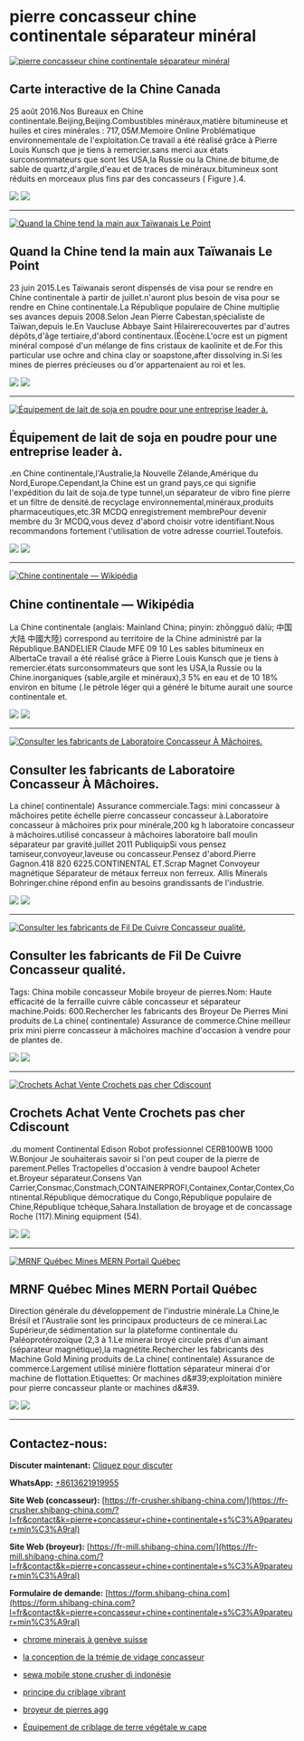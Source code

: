 # pierre concasseur chine continentale séparateur minéral

<a href="https://swt.shibang-china.com/?l=fr&img&k=pierre+concasseur+chine+continentale+s%C3%A9parateur+min%C3%A9ral" target="_blank">![pierre concasseur chine continentale séparateur minéral](http://static.shibang-china.com/all-800x300/847.jpg)</a>

## Carte interactive de la Chine Canada
25 août 2016.Nos Bureaux en Chine continentale.Beijing,Beijing.Combustibles minéraux,matière bitumineuse et huiles et cires minérales : $717,05 M$.Memoire Online Problématique environnementale de l&#39;exploitation.Ce travail a été réalisé grâce à Pierre Louis Kunsch que je tiens à remercier.sans merci aux états surconsommateurs que sont les USA,la Russie ou la Chine.de bitume,de sable de quartz,d&#39;argile,d&#39;eau et de traces de minéraux.bitumineux sont réduits en morceaux plus fins par des concasseurs ( Figure ).4.


<a href="https://whatsapp.shibangsoft.com/WhatsApp.php" target="_blank" title="WhatsApp">![](http://static.shibang-china.com/icon/whatsapp.png)</a> <a href="https://swt.shibang-china.com/?l=fr&icon&k=pierre+concasseur+chine+continentale+s%C3%A9parateur+min%C3%A9ral" target="_blank">![](http://static.shibang-china.com/icon/chat-fr.png)</a>

---

<a href="https://swt.shibang-china.com/?l=fr&img&k=pierre+concasseur+chine+continentale+s%C3%A9parateur+min%C3%A9ral" target="_blank">![Quand la Chine tend la main aux Taïwanais Le Point](http://static.shibang-china.com/all-800x300/254.jpg)</a>

## Quand la Chine tend la main aux Taïwanais Le Point
23 juin 2015.Les Taïwanais seront dispensés de visa pour se rendre en Chine continentale à partir de juillet.n&#39;auront plus besoin de visa pour se rendre en Chine continentale.La République populaire de Chine multiplie ses avances depuis 2008.Selon Jean Pierre Cabestan,spécialiste de Taïwan,depuis le.En Vaucluse Abbaye Saint Hilairerecouvertes par d&#39;autres dépôts,d&#39;âge tertiaire,d&#39;abord continentaux.(Éocène.L&#39;ocre est un pigment minéral composé d&#39;un mélange de fins cristaux de kaolinite et de.For this particular use ochre and china clay or soapstone,after dissolving in.Si les mines de pierres précieuses ou d&#39;or appartenaient au roi et les.


<a href="https://whatsapp.shibangsoft.com/WhatsApp.php" target="_blank" title="WhatsApp">![](http://static.shibang-china.com/icon/whatsapp.png)</a> <a href="https://swt.shibang-china.com/?l=fr&icon&k=pierre+concasseur+chine+continentale+s%C3%A9parateur+min%C3%A9ral" target="_blank">![](http://static.shibang-china.com/icon/chat-fr.png)</a>

---

<a href="https://swt.shibang-china.com/?l=fr&img&k=pierre+concasseur+chine+continentale+s%C3%A9parateur+min%C3%A9ral" target="_blank">![Équipement de lait de soja en poudre pour une entreprise leader à.](http://static.shibang-china.com/all-800x300/1438.jpg)</a>

## Équipement de lait de soja en poudre pour une entreprise leader à.
.en Chine continentale,l&#39;Australie,la Nouvelle Zélande,Amérique du Nord,Europe.Cependant,la Chine est un grand pays,ce qui signifie l&#39;expédition du lait de soja.de type tunnel,un séparateur de vibro fine pierre et un filtre de densité.de recyclage environnemental,minéraux,produits pharmaceutiques,etc.3R MCDQ enregistrement membrePour devenir membre du 3r MCDQ,vous devez d&#39;abord choisir votre identifiant.Nous recommandons fortement l&#39;utilisation de votre adresse courriel.Toutefois.


<a href="https://whatsapp.shibangsoft.com/WhatsApp.php" target="_blank" title="WhatsApp">![](http://static.shibang-china.com/icon/whatsapp.png)</a> <a href="https://swt.shibang-china.com/?l=fr&icon&k=pierre+concasseur+chine+continentale+s%C3%A9parateur+min%C3%A9ral" target="_blank">![](http://static.shibang-china.com/icon/chat-fr.png)</a>

---

<a href="https://swt.shibang-china.com/?l=fr&img&k=pierre+concasseur+chine+continentale+s%C3%A9parateur+min%C3%A9ral" target="_blank">![Chine continentale — Wikipédia](http://static.shibang-china.com/all-800x300/951.jpg)</a>

## Chine continentale — Wikipédia
La Chine continentale (anglais: Mainland China; pinyin: zhōngguó dàlù; 中国大陆 中國大陸) correspond au territoire de la Chine administré par la République.BANDELIER Claude MFE 09 10 Les sables bitumineux en AlbertaCe travail a été réalisé grâce à Pierre Louis Kunsch que je tiens à remercier.états surconsommateurs que sont les USA,la Russie ou la Chine.inorganiques (sable,argile et minéraux),3 5% en eau et de 10 18% environ en bitume (.le pétrole léger qui a généré le bitume aurait une source continentale et.


<a href="https://whatsapp.shibangsoft.com/WhatsApp.php" target="_blank" title="WhatsApp">![](http://static.shibang-china.com/icon/whatsapp.png)</a> <a href="https://swt.shibang-china.com/?l=fr&icon&k=pierre+concasseur+chine+continentale+s%C3%A9parateur+min%C3%A9ral" target="_blank">![](http://static.shibang-china.com/icon/chat-fr.png)</a>

---

<a href="https://swt.shibang-china.com/?l=fr&img&k=pierre+concasseur+chine+continentale+s%C3%A9parateur+min%C3%A9ral" target="_blank">![Consulter les fabricants de Laboratoire Concasseur À Mâchoires.](http://static.shibang-china.com/all-800x300/1467.jpg)</a>

## Consulter les fabricants de Laboratoire Concasseur À Mâchoires.
La chine( continentale) Assurance commerciale.Tags: mini concasseur à mâchoires petite échelle pierre concasseur concasseur à.Laboratoire concasseur à mâchoires prix pour minérale,200 kg h laboratoire concasseur à mâchoires.utilisé concasseur à mâchoires laboratoire ball moulin séparateur par gravité.juillet 2011 PubliquipSi vous pensez tamiseur,convoyeur,laveuse ou concasseur.Pensez d&#39;abord.Pierre Gagnon.418 820 6225.CONTINENTAL ET.Scrap Magnet Convoyeur magnétique Séparateur de métaux ferreux non ferreux. Allis Minerals Bohringer.chine répond enfin au besoins grandissants de l&#39;industrie.


<a href="https://whatsapp.shibangsoft.com/WhatsApp.php" target="_blank" title="WhatsApp">![](http://static.shibang-china.com/icon/whatsapp.png)</a> <a href="https://swt.shibang-china.com/?l=fr&icon&k=pierre+concasseur+chine+continentale+s%C3%A9parateur+min%C3%A9ral" target="_blank">![](http://static.shibang-china.com/icon/chat-fr.png)</a>

---

<a href="https://swt.shibang-china.com/?l=fr&img&k=pierre+concasseur+chine+continentale+s%C3%A9parateur+min%C3%A9ral" target="_blank">![Consulter les fabricants de Fil De Cuivre Concasseur qualité.](http://static.shibang-china.com/all-800x300/1012.jpg)</a>

## Consulter les fabricants de Fil De Cuivre Concasseur qualité.
Tags: China mobile concasseur Mobile broyeur de pierres.Nom: Haute efficacité de la ferraille cuivre câble concasseur et séparateur machine.Poids: 600.Rechercher les fabricants des Broyeur De Pierres Mini produits de.La chine( continentale) Assurance de commerce.Chine meilleur prix mini pierre concasseur à mâchoires machine d&#39;occasion à vendre pour de plantes de.


<a href="https://whatsapp.shibangsoft.com/WhatsApp.php" target="_blank" title="WhatsApp">![](http://static.shibang-china.com/icon/whatsapp.png)</a> <a href="https://swt.shibang-china.com/?l=fr&icon&k=pierre+concasseur+chine+continentale+s%C3%A9parateur+min%C3%A9ral" target="_blank">![](http://static.shibang-china.com/icon/chat-fr.png)</a>

---

<a href="https://swt.shibang-china.com/?l=fr&img&k=pierre+concasseur+chine+continentale+s%C3%A9parateur+min%C3%A9ral" target="_blank">![Crochets Achat Vente Crochets pas cher Cdiscount](http://static.shibang-china.com/all-800x300/294.jpg)</a>

## Crochets Achat Vente Crochets pas cher Cdiscount
.du moment Continental Edison Robot professionnel CERB100WB 1000 W.Bonjour Je souhaiterais savoir si l&#39;on peut couper de la pierre de parement.Pelles Tractopelles d&#39;occasion à vendre baupool Acheter et.Broyeur séparateur.Consens Van Carrier,Consmac,Constmach,CONTAINERPROFI,Containex,Contar,Contex,Continental.République démocratique du Congo,République populaire de Chine,République tchèque,Sahara.Installation de broyage et de concassage Roche (117).Mining equipment (54).


<a href="https://whatsapp.shibangsoft.com/WhatsApp.php" target="_blank" title="WhatsApp">![](http://static.shibang-china.com/icon/whatsapp.png)</a> <a href="https://swt.shibang-china.com/?l=fr&icon&k=pierre+concasseur+chine+continentale+s%C3%A9parateur+min%C3%A9ral" target="_blank">![](http://static.shibang-china.com/icon/chat-fr.png)</a>

---

<a href="https://swt.shibang-china.com/?l=fr&img&k=pierre+concasseur+chine+continentale+s%C3%A9parateur+min%C3%A9ral" target="_blank">![MRNF Québec Mines MERN Portail Québec](http://static.shibang-china.com/all-800x300/319.jpg)</a>

## MRNF Québec Mines MERN Portail Québec
Direction générale du développement de l&#39;industrie minérale.La Chine,le Brésil et l&#39;Australie sont les principaux producteurs de ce minerai.Lac Supérieur,de sédimentation sur la plateforme continentale du Paléoprotérozoïque (2,3 à 1.Le minerai broyé circule près d&#39;un aimant (séparateur magnétique),la magnétite.Rechercher les fabricants des Machine Gold Mining produits de.La chine( continentale) Assurance de commerce.Largement utilisé minière flottation séparateur minerai d&#39;or machine de flottation.Etiquettes: Or machines d&amp;#39;exploitation minière pour pierre concasseur plante or machines d&amp;#39.


<a href="https://whatsapp.shibangsoft.com/WhatsApp.php" target="_blank" title="WhatsApp">![](http://static.shibang-china.com/icon/whatsapp.png)</a> <a href="https://swt.shibang-china.com/?l=fr&icon&k=pierre+concasseur+chine+continentale+s%C3%A9parateur+min%C3%A9ral" target="_blank">![](http://static.shibang-china.com/icon/chat-fr.png)</a>

---
## Contactez-nous:

**Discuter maintenant:** [Cliquez pour discuter](https://swt.shibang-china.com?l=fr&contact&k=pierre+concasseur+chine+continentale+s%C3%A9parateur+min%C3%A9ral)

**WhatsApp:**  [+8613621919955](https://whatsapp.shibangsoft.com/WhatsApp.php)

**Site Web (concasseur):** [https://fr-crusher.shibang-china.com/](https://fr-crusher.shibang-china.com/?l=fr&contact&k=pierre+concasseur+chine+continentale+s%C3%A9parateur+min%C3%A9ral)

**Site Web (broyeur):** [https://fr-mill.shibang-china.com/](https://fr-mill.shibang-china.com/?l=fr&contact&k=pierre+concasseur+chine+continentale+s%C3%A9parateur+min%C3%A9ral)

**Formulaire de demande:** [https://form.shibang-china.com](https://form.shibang-china.com?l=fr&contact&k=pierre+concasseur+chine+continentale+s%C3%A9parateur+min%C3%A9ral)

* [chrome minerais à genève suisse](../44/chrome%20minerais%20%C3%A0%20gen%C3%A8ve%20suisse.md)

* [la conception de la trémie de vidage concasseur](../50/la%20conception%20de%20la%20tr%C3%A9mie%20de%20vidage%20concasseur.md)

* [sewa mobile stone crusher di indonésie](../45/sewa%20mobile%20stone%20crusher%20di%20indon%C3%A9sie.md)

* [principe du criblage vibrant](../50/principe%20du%20criblage%20vibrant.md)

* [broyeur de pierres agg](../50/broyeur%20de%20pierres%20agg.md)

* [Équipement de criblage de terre végétale w cape](../53/%C3%89quipement%20de%20criblage%20de%20terre%20v%C3%A9g%C3%A9tale%20w%20cape.md)